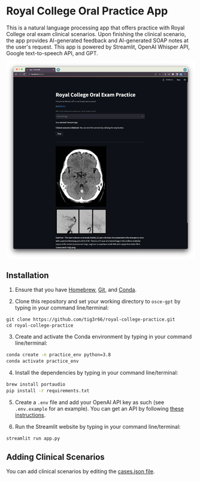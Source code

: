 # Royal College Oral Practice App

This is a natural language processing app that offers practice with Royal College oral exam clinical scenarios. Upon finishing the clinical scenario, the app provides AI-generated feedback and AI-generated SOAP notes at the user's request. This app is powered by Streamlit, OpenAI Whisper API, Google text-to-speech API, and GPT.

![Screenshot of the app](https://raw.githubusercontent.com/tig3r66/royal-college-practice/main/example.png)

## Installation

1. Ensure that you have [Homebrew](https://brew.sh/), [Git](https://git-scm.com/downloads), and [Conda](https://docs.conda.io/projects/conda/en/latest/user-guide/install/index.html).

2. Clone this repository and set your working directory to `osce-gpt` by typing in your command line/terminal:

```
git clone https://github.com/tig3r66/royal-college-practice.git
cd royal-college-practice
```

3. Create and activate the Conda environment by typing in your command line/terminal:

```bash
conda create -n practice_env python=3.8
conda activate practice_env
```

4. Install the dependencies  by typing in your command line/terminal:

```bash
brew install portaudio
pip install -r requirements.txt
```

5. Create a `.env` file and add your OpenAI API key as such (see `.env.example` for an example). You can get an API by following [these instructions](https://help.openai.com/en/articles/4936850-where-do-i-find-my-secret-api-key).

6. Run the Streamlit website by typing in your command line/terminal:

```bash
streamlit run app.py
```

## Adding Clinical Scenarios

You can add clinical scenarios by editing the [cases.json file](https://github.com/tig3r66/royal-college-practice/blob/main/cases.json).
